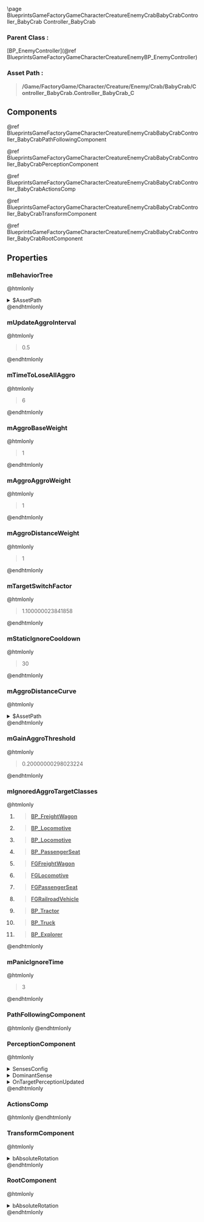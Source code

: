 \page BlueprintsGameFactoryGameCharacterCreatureEnemyCrabBabyCrabController_BabyCrab Controller_BabyCrab
### Parent Class :
[BP_EnemyController](@ref BlueprintsGameFactoryGameCharacterCreatureEnemyBP_EnemyController)
### Asset Path :
<b><blockquote>/Game/FactoryGame/Character/Creature/Enemy/Crab/BabyCrab/Controller_BabyCrab.Controller_BabyCrab_C</blockquote></b>
## Components

@ref BlueprintsGameFactoryGameCharacterCreatureEnemyCrabBabyCrabController_BabyCrabPathFollowingComponent

@ref BlueprintsGameFactoryGameCharacterCreatureEnemyCrabBabyCrabController_BabyCrabPerceptionComponent

@ref BlueprintsGameFactoryGameCharacterCreatureEnemyCrabBabyCrabController_BabyCrabActionsComp

@ref BlueprintsGameFactoryGameCharacterCreatureEnemyCrabBabyCrabController_BabyCrabTransformComponent

@ref BlueprintsGameFactoryGameCharacterCreatureEnemyCrabBabyCrabController_BabyCrabRootComponent

## Properties

### mBehaviorTree
@htmlonly
<details>
 <summary>$AssetPath</summary>
<b><a href="_blueprints_game_factory_game_character_creature_enemy_crab_baby_crab_b_t__baby_crab.html"><blockquote>BT_BabyCrab</blockquote></a></b>
</details>
@endhtmlonly

### mUpdateAggroInterval
@htmlonly
<blockquote>0.5</blockquote>
@endhtmlonly

### mTimeToLoseAllAggro
@htmlonly
<blockquote>6</blockquote>
@endhtmlonly

### mAggroBaseWeight
@htmlonly
<blockquote>1</blockquote>
@endhtmlonly

### mAggroAggroWeight
@htmlonly
<blockquote>1</blockquote>
@endhtmlonly

### mAggroDistanceWeight
@htmlonly
<blockquote>1</blockquote>
@endhtmlonly

### mTargetSwitchFactor
@htmlonly
<blockquote>1.100000023841858</blockquote>
@endhtmlonly

### mStaticIgnoreCooldown
@htmlonly
<blockquote>30</blockquote>
@endhtmlonly

### mAggroDistanceCurve
@htmlonly
<details>
 <summary>$AssetPath</summary>
<b><a href="_blueprints_game_factory_game_character_creature_enemy_hog_curve__distance_aggro_hog.html"><blockquote>Curve_DistanceAggroHog</blockquote></a></b>
</details>
@endhtmlonly

### mGainAggroThreshold
@htmlonly
<blockquote>0.20000000298023224</blockquote>
@endhtmlonly

### mIgnoredAggroTargetClasses
@htmlonly
<ol>
<li>
<b><a href="_blueprints_game_factory_game_buildable_vehicle_train_wagon_b_p__freight_wagon.html"><blockquote>BP_FreightWagon</blockquote></a></b>
</li>
<li>
<b><a href="_blueprints_game_factory_game_buildable_vehicle_train_locomotive_b_p__locomotive.html"><blockquote>BP_Locomotive</blockquote></a></b>
</li>
<li>
<b><a href="_blueprints_game_factory_game_buildable_vehicle_train_locomotive_b_p__locomotive.html"><blockquote>BP_Locomotive</blockquote></a></b>
</li>
<li>
<b><a href="_blueprints_game_factory_game_buildable_vehicle-shared_passenger_seat_b_p__passenger_seat.html"><blockquote>BP_PassengerSeat</blockquote></a></b>
</li>
<li>
<b><a href="_class_script_f_g_freight_wagon.html"><blockquote>FGFreightWagon</blockquote></a></b>
</li>
<li>
<b><a href="_class_script_f_g_locomotive.html"><blockquote>FGLocomotive</blockquote></a></b>
</li>
<li>
<b><a href="_class_script_f_g_passenger_seat.html"><blockquote>FGPassengerSeat</blockquote></a></b>
</li>
<li>
<b><a href="_class_script_f_g_railroad_vehicle.html"><blockquote>FGRailroadVehicle</blockquote></a></b>
</li>
<li>
<b><a href="_blueprints_game_factory_game_buildable_vehicle_tractor_b_p__tractor.html"><blockquote>BP_Tractor</blockquote></a></b>
</li>
<li>
<b><a href="_blueprints_game_factory_game_buildable_vehicle_truck_b_p__truck.html"><blockquote>BP_Truck</blockquote></a></b>
</li>
<li>
<b><a href="_blueprints_game_factory_game_buildable_vehicle_explorer_b_p__explorer.html"><blockquote>BP_Explorer</blockquote></a></b>
</li>
</ol>
@endhtmlonly

### mPanicIgnoreTime
@htmlonly
<blockquote>3</blockquote>
@endhtmlonly

### PathFollowingComponent
@htmlonly
@endhtmlonly

### PerceptionComponent
@htmlonly
<details>
 <summary>SensesConfig</summary>
<ol>
<li>
<details>
 <summary>$ObjectClass</summary>
<b><a href="_class_script_a_i_sense_config__sight.html"><blockquote>AISenseConfig_Sight</blockquote></a></b>
</details>
<details>
 <summary>$ObjectFlags</summary>
<blockquote>2621473</blockquote>
</details>
<details>
 <summary>$ObjectName</summary>
<blockquote>AISenseConfig_Sight_0</blockquote>
</details>
<details>
 <summary>PeripheralVisionAngleDegrees</summary>
<blockquote>179</blockquote>
</details>
<details>
 <summary>bStartsEnabled</summary>
<blockquote>False</blockquote>
</details>
</li>
</ol>
</details>
<details>
 <summary>DominantSense</summary>
<b><a href="_class_script_a_i_sense__sight.html"><blockquote>AISense_Sight</blockquote></a></b>
</details>
<details>
 <summary>OnTargetPerceptionUpdated</summary>
<blockquote>0</blockquote>
</details>
@endhtmlonly

### ActionsComp
@htmlonly
@endhtmlonly

### TransformComponent
@htmlonly
<details>
 <summary>bAbsoluteRotation</summary>
<blockquote>True</blockquote>
</details>
@endhtmlonly

### RootComponent
@htmlonly
<details>
 <summary>bAbsoluteRotation</summary>
<blockquote>True</blockquote>
</details>
@endhtmlonly

